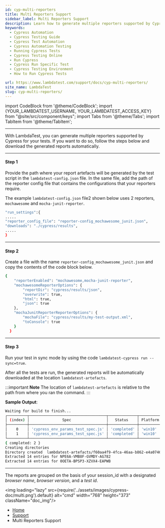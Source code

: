 ```yaml
---
id: cyp-multi-reporters
title: Multi Reporters Support
sidebar_label: Multi Reporters Support
description: Learn how to generate multiple reporters supported by Cypress. 
keywords:
  - Cypress Automation
  - Cypress Testing Guide
  - Cypress Test Automation
  - Cypress Automation Testing
  - Running Cypress Tests
  - Cypress Testing Online
  - Run Cypress
  - Cypress Run Specific Test
  - Cypress Testing Environment
  - How to Run Cypress Tests

url: https://www.lambdatest.com/support/docs/cyp-multi-reporters/
site_name: LambdaTest
slug: cyp-multi-reporters/
---
```


import CodeBlock from '@theme/CodeBlock';
import {YOUR_LAMBDATEST_USERNAME, YOUR_LAMBDATEST_ACCESS_KEY} from "@site/src/component/keys";
import Tabs from '@theme/Tabs';
import TabItem from '@theme/TabItem';

---

With LambdaTest, you can generate multiple reporters supported by Cypress for your tests. If you want to do so, follow the steps below and download the generated reports automatically.

***

#### Step 1

Provide the path where your report artefacts will be generated by the test script in the `lambdatest-config.json` file. In the same file, add the path of the reporter config file that contains the configurations that your reporters require. 

The example `lambdatest-config.json` file2 shown below uses 2 reporters, `mochawesome` and `mocha-junit-reporter`.

```bash
"run_settings":{
.....
"reporter_config_file": "reporter-config_mochawesome_junit.json",
"downloads": "./cypress/results",
.....
}
```

***

#### Step 2

Create a file with the name `reporter-config_mochawesome_junit.json` and copy the contents of the code block below. 

```bash
{   
    "reporterEnabled": "mochawesome,mocha-junit-reporter",
    "mochawesomeReporterOptions": {
        "reportDir": "cypress/results/json",
        "overwrite": true,
        "html": true,
		"json": true
    },
    "mochaJunitReporterReporterOptions": {
        "mochaFile": "cypress/results/my-test-output.xml",
        "toConsole": true
    }
  }
```

***

#### Step 3

Run your test in sync mode by using the code `lambdatest-cypress run --sync=true`.

After all the tests are run, the generated reports will be automatically downloaded at the location `lambdatest-artefacts`. 

:::important **Note**
The location of `lambdatest-artefacts` is relative to the path from where you ran the command. 
:::

**Sample Output**: 

```bash
Waiting for build to finish...
┌─────────┬───────────────────────────────────┬─────────────┬──────────┬──────────┬─────────┐
│ (index) │               Spec                │   Status    │ Platform │ Browser  │ Version │
├─────────┼───────────────────────────────────┼─────────────┼──────────┼──────────┼─────────┤
│    0    │ 'cypress_env_params_test_spec.js' │ 'completed' │ 'win10'  │ 'Chrome' │ '109.0' │
│    1    │ 'cypress_env_params_test_spec.js' │ 'completed' │ 'win10'  │ 'Chrome' │ '109.0' │
└─────────┴───────────────────────────────────┴─────────────┴──────────┴──────────┴─────────┘
{ completed: 2 }
Creating directories
Directory created  lambdatest-artefacts/f60aa4f9-4fca-46aa-b862-e4a0746a2eea
Extracted 14 entries for NPE6A-VMB8F-GVMDY-AG782
Extracted 14 entries for 0OETA-BPSP3-XZVX4-EAPWB
```
***

The reports are grouped on the basis of your session_id with a designated _browser name_, _browser version_, and a _test id_.


<img loading="lazy" src={require('../assets/images/cypress-doc/multi.png').default} alt="cmd" width="768" height="373" className="doc_img"/>

<nav aria-label="breadcrumbs">
  <ul className="breadcrumbs">
    <li className="breadcrumbs__item">
      <a className="breadcrumbs__link" href="https://www.lambdatest.com">
        Home
      </a>
    </li>
    <li className="breadcrumbs__item">
      <a className="breadcrumbs__link" target="_self" href="https://www.lambdatest.com/support/docs/">
        Support
      </a>
    </li>
    <li className="breadcrumbs__item breadcrumbs__item--active">
      <span className="breadcrumbs__link">
        Multi Reporters Support
      </span>
    </li>
  </ul>
</nav>
